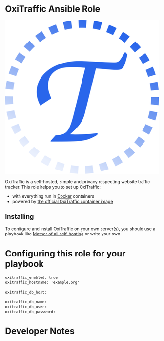 # OxiTraffic Ansible Role

![OxiTraffic Logo](assets/logo.svg)

OxiTraffic is a self-hosted, simple and privacy respecting website traffic tracker. This role helps you to set up OxiTraffic:

- with everything run in [Docker](https://www.docker.com/) containers
- powered by [the official OxiTraffic container image](https://hub.docker.com/r/mo8it/oxitraffic)


## Installing

To configure and install OxiTraffic on your own server(s), you should use a playbook like [Mother of all self-hosting](https://github.com/mother-of-all-self-hosting/mash-playbook) or write your own.

# Configuring this role for your playbook

```
oxitraffic_enabled: true
oxitraffic_hostname: 'example.org'

oxitraffic_db_host:

oxitraffic_db_name:
oxitraffic_db_user:
oxitraffic_db_password:
```

# Developer Notes

